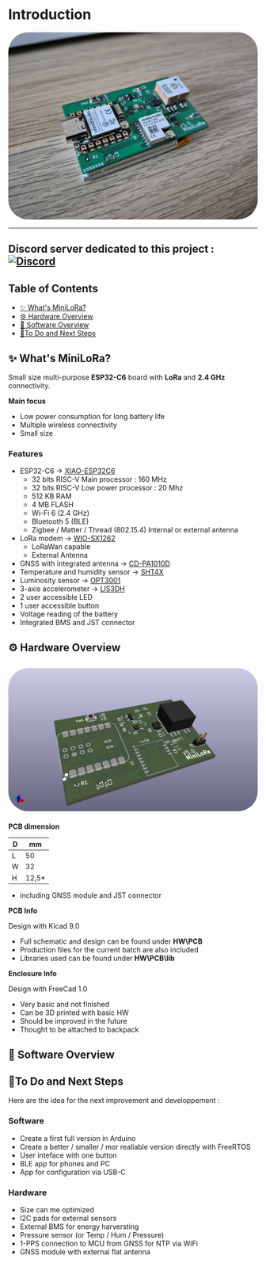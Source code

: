 # Introduction

<a href="url"><img src="./PIC/MiniLoRa-pic.png" height="auto" width="auto" style="border-radius:40px"></a>

---

Discord server dedicated to this project :
<a href="https://discord.gg/ZdWrauP4Yt"><img alt="Discord" src="https://img.shields.io/badge/-Join-lightblue?logo=discord"></a>
---

## Table of Contents

- [✨ What's MiniLoRa?](#-whats-MiniLoRa)
- [⚙️ Hardware Overview](#-hardware-overview)
- [💾 Software Overview](#-software-overview)
- [🚀To Do and Next Steps](#-to-do-and-next-steps)

## ✨ What's MiniLoRa?

Small size multi-purpose **ESP32-C6** board with **LoRa** and **2.4 GHz** connectivity.

**Main focus**

* Low power consumption for long battery life
* Multiple wireless connectivity
* Small size

### Features

* ESP32-C6 -> <a href="./DOC/Datasheets/esp32-c6.pdf">XIAO-ESP32C6</a>
  * 32 bits RISC-V Main processor : 160 MHz
  * 32 bits RISC-V Low power processor : 20 Mhz
  * 512 KB RAM
  * 4 MB FLASH
  * Wi-Fi 6 (2.4 GHz)
  * Bluetooth 5 (BLE)
  * Zigbee / Matter / Thread (802.15.4)
    Internal or external antenna
* LoRa modem -> <a href="./DOC/Datasheets/Wio-SX1262_Module.pdf">WIO-SX1262</a>
  * LoRaWan capable
  * External Antenna
* GNSS with integrated antenna -> <a href="./DOC/Datasheets/CD-PA1010D.pdf">CD-PA1010D</a>
* Temperature and humidity sensor -> <a href="./DOC/Datasheets/Sensirion_SHT4x.pdf">SHT4X</a>
* Luminosity sensor -> <a href="./DOC/Datasheets/opt3001.pdf">OPT3001</a>
* 3-axis accelerometer -> <a href="./DOC/Datasheets/lis3dh.pdf">LIS3DH</a>
* 2 user accessible LED
* 1 user accessible button
* Voltage reading of the battery
* Integrated BMS and JST connector



## ⚙️ Hardware Overview

<a href="url"><img src="./PIC/MiniLora-pcb.png" height="auto" width="auto" style="border-radius:40px"></a>
---

**PCB dimension**

| D| mm|
| --- | --- |
| L | 50 |
| W | 32 |
| H | 12,5* |

* including GNSS module and JST connector

**PCB Info**

Design with Kicad 9.0

* Full schematic and design can be found under **HW\PCB**
* Production files for the current batch are also included
* Libraries used can be found under **HW\PCB\lib**

**Enclosure Info**

Design with FreeCad 1.0

* Very basic and not finished
* Can be 3D printed with basic HW
* Should be improved in the future
* Thought to be attached to backpack

## 💾 Software Overview

## 🚀To Do and Next Steps

Here are the idea for the next improvement and developpement :

### Software

* Create a first full version in Arduino
* Create a better / smaller / mor realiable version directly with FreeRTOS
* User inteface with one button
* BLE app for phones and PC
* App for configuration via USB-C

### Hardware

* Size can me optimized
* I2C pads for external sensors
* External BMS for energy harversting
* Pressure sensor (or Temp / Hum / Pressure)
* 1-PPS connection to MCU from GNSS for NTP via WiFi 
* GNSS module with external flat antenna








